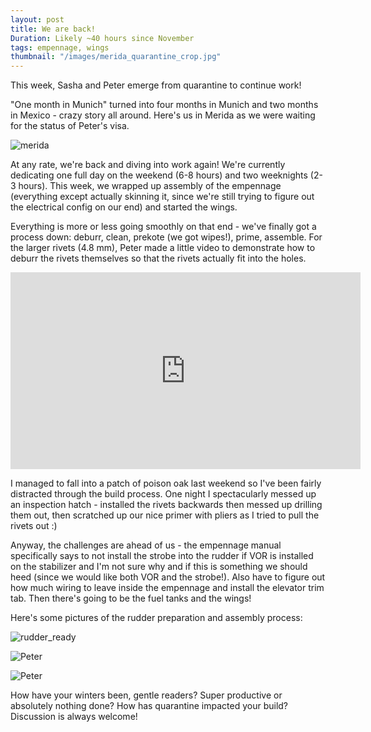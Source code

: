 ```yaml
---
layout: post
title: We are back!
Duration: Likely ~40 hours since November
tags: empennage, wings
thumbnail: "/images/merida_quarantine_crop.jpg"
---
```

This week, Sasha and Peter emerge from quarantine to continue work!

"One month in Munich" turned into four months in Munich and two months in Mexico - crazy story all around. Here's us in Merida as we were waiting for the status of Peter's visa.

![merida](/images/merida_quarantine_crop.jpg)

At any rate, we're back and diving into work again! We're currently dedicating one full day on the weekend (6-8 hours) and two weeknights (2-3 hours). This week, we wrapped up assembly of the empennage (everything except actually skinning it, since we're still trying to figure out the electrical config on our end) and started the wings. 

Everything is more or less going smoothly on that end - we've finally got a process down: deburr, clean, prekote (we got wipes!), prime, assemble. For the larger rivets (4.8 mm), Peter made a little video to demonstrate how to deburr the rivets themselves so that the rivets actually fit into the holes.

<iframe width="560" height="315" src="https://www.youtube.com/embed/NiV3e3vOspU" frameborder="0" allow="accelerometer; autoplay; encrypted-media; gyroscope; picture-in-picture" allowfullscreen></iframe>

I managed to fall into a patch of poison oak last weekend so I've been fairly distracted through the build process. One night I spectacularly messed up an inspection hatch - installed the rivets backwards then messed up drilling them out, then scratched up our nice primer with pliers as I tried to pull the rivets out :)

Anyway, the challenges are ahead of us - the empennage manual specifically says to not install the strobe into the rudder if VOR is installed on the stabilizer and I'm not sure why and if this is something we should heed (since we would like both VOR and the strobe!). Also have to figure out how much wiring to leave inside the empennage and install the elevator trim tab. Then there's going to be the fuel tanks and the wings!

Here's some pictures of the rudder preparation and assembly process:

![rudder_ready](/images/rudder_to_prime.jpg)

![Peter](/images/Peter_priming.jpg)

![Peter](/images/rudder_assembly.jpg)

How have your winters been, gentle readers? Super productive or absolutely nothing done? How has quarantine impacted your build? Discussion is always welcome!
